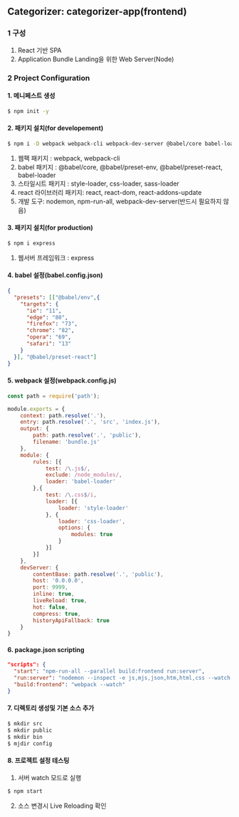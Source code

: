 ## Categorizer: categorizer-app(frontend)

### 1 구성

1. React 기반 SPA
2. Application Bundle Landing을 위한 Web Server(Node)

### 2 Project Configuration

#### 1. 메니페스트 생성
```bash
$ npm init -y
```

#### 2. 패키지 설치(for developement)
```bash
$ npm i -D webpack webpack-cli webpack-dev-server @babel/core babel-loader @babel/preset-env @babel/preset-react style-loader css-loader sass-loader react react-dom react-addons-update 
```

1. 웹팩 패키지 : webpack, webpack-cli
2. babel 패키지 : @babel/core,  @babel/preset-env, @babel/preset-react, babel-loader
3. 스타일시트 패키지 : style-loader, css-loader, sass-loader
4. react 라이브러리 패키지: react, react-dom, react-addons-update
5. 개발 도구: nodemon,  npm-run-all, webpack-dev-server(반드시 필요하지 않음)

#### 3. 패키지 설치(for production)
```bash
$ npm i express 
```
1. 웹서버 프레임워크 : express
   
#### 4. babel 설정(babel.config.json)
```json
{
  "presets": [["@babel/env",{
    "targets": {
      "ie": "11",
      "edge": "80",
      "firefox": "73",
      "chrome": "82",
      "opera": "69",
      "safari": "13"
    }
  }], "@babel/preset-react"]
}
```

#### 5. webpack 설정(webpack.config.js)
```javascript
const path = require('path');

module.exports = {
    context: path.resolve('.'),
    entry: path.resolve('.', 'src', 'index.js'),
    output: {
        path: path.resolve('.', 'public'),
        filename: 'bundle.js'
    },
    module: {
        rules: [{
            test: /\.js$/,
            exclude: /node_modules/,
            loader: 'babel-loader'
        },{
            test: /\.css$/i,
            loader: [{
                loader: 'style-loader'
            }, {
                loader: 'css-loader',
                options: {
                    modules: true
                }
            }]
        }]
    },
    devServer: {
        contentBase: path.resolve('.', 'public'),
        host: '0.0.0.0',
        port: 9999,
        inline: true,
        liveReload: true,
        hot: false,
        compress: true,
        historyApiFallback: true
    }
}
```

#### 6. package.json scripting
```json
"scripts": {
  "start": "npm-run-all --parallel build:frontend run:server",
  "run:server": "nodemon --inspect -e js,mjs,json,htm,html,css --watch public bin/server.js",
  "build:frontend": "webpack --watch"
}
```

#### 7. 디렉토리 생성및 기본 소스 추가
```bash
$ mkdir src
$ mkdir public
$ mkdir bin
$ mjdir config
```

#### 8. 프로젝트 설정 테스팅
1. 서버 watch 모드로 실행
```bash
$ npm start
```

2. 소스 변경시 Live Reloading 확인 